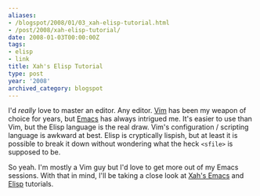```yaml
---
aliases:
- /blogspot/2008/01/03_xah-elisp-tutorial.html
- /post/2008/xah-elisp-tutorial/
date: 2008-01-03T00:00:00Z
tags:
- elisp
- link
title: Xah's Elisp Tutorial
type: post
year: '2008'
archived_category: blogspot
---
```

<p>I'd <em>really</em> love to master an editor. Any editor. <a href="http://www.vim.org/">Vim</a> has been my weapon
   of choice for years, but <a href="http://www.gnu.org/software/emacs/">Emacs</a> has always intrigued me.
   It's easier to use than Vim, but the Elisp language is the real draw. Vim's configuration / 
   scripting language is awkward at best. Elisp is cryptically lispish, but at least it is
   possible to break it down without wondering what the heck <code>&lt;sfile&gt;</code> is supposed to be.
</p>
<!--more-->
<p>So yeah. I'm mostly a Vim guy but I'd love to get more out of my Emacs sessions. With that in
   mind, I'll be taking a close look at <a href="http://xahlee.org/emacs/emacs.html">Xah's Emacs</a> and
   <a href="http://xahlee.org/emacs/elisp.html">Elisp</a> tutorials.
</p>
